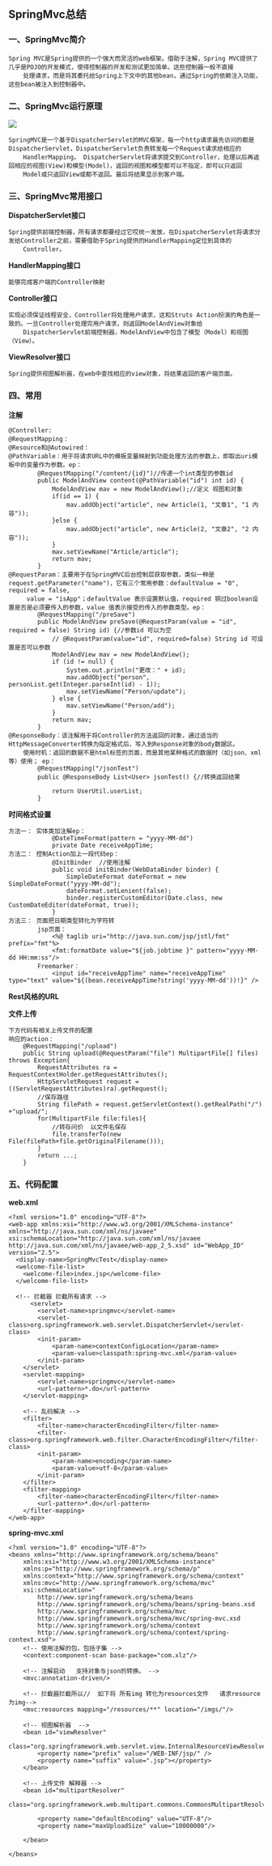 ## SpringMvc总结 ##
### 一、SpringMvc简介 ###
	Spring MVC是Spring提供的一个强大而灵活的web框架。借助于注解，Spring MVC提供了几乎是POJO的开发模式，使得控制器的开发和测试更加简单。这些控制器一般不直接
		处理请求，而是将其委托给Spring上下文中的其他bean，通过Spring的依赖注入功能，这些bean被注入到控制器中。
### 二、SpringMvc运行原理 ###
![](https://i.imgur.com/9qcyIcO.jpg)

	SpringMVC是一个基于DispatcherServlet的MVC框架，每一个http请求最先访问的都是DispatcherServlet，DispatcherServlet负责转发每一个Request请求给相应的
		HandlerMapping，	DispatcherServlet将请求提交到Controller，处理以后再返回相应的视图(View)和模型(Model)，返回的视图和模型都可以不指定，即可以只返回
		Model或只返回View或都不返回。最后将结果显示到客户端。
### 三、SpringMvc常用接口 ###
**DispatcherServlet接口**
	
	Spring提供前端控制器，所有请求都要经过它哎统一发放，在DispatcherServlet将请求分发给Controller之前，需要借助于Spring提供的HandlerMapping定位到具体的
		Controller。
**HandlerMapping接口**

	能够完成客户端的Controller映射
**Controller接口** 

	实现必须保证线程安全，Controller将处理用户请求，这和Struts Action扮演的角色是一致的。一旦Controller处理完用户请求，则返回ModelAndView对象给
		DispatcherServlet前端控制器，ModelAndView中包含了模型（Model）和视图（View）。 
**ViewResolver接口**
	
	Spring提供视图解析器，在web中查找相应的view对象，将结果返回的客户端页面。

### 四、常用 ###
**注解**
	
	@Controller:
	@RequestMapping：
	@Resource和@Autowired：
	@PathVariable：用于将请求URL中的模板变量映射到功能处理方法的参数上，即取出uri模板中的变量作为参数。ep：
			@RequestMapping("/content/{id}")//传递一个int类型的参数id  
			public ModelAndView content(@PathVariable("id") int id) {
				ModelAndView mav = new ModelAndView();//定义 视图和对象 
				if(id == 1) {
					mav.addObject("article", new Article(1, "文章1", "1 内容"));
				}else {
					mav.addObject("article", new Article(2, "文章2", "2 内容"));
				}
				mav.setViewName("Article/article");
				return mav;
			}
	@RequestParam：主要用于在SpringMVC后台控制层获取参数，类似一种是request.getParameter("name")，它有三个常用参数：defaultValue = "0", required = false,
		 value = "isApp"；defaultValue 表示设置默认值，required 铜过boolean设置是否是必须要传入的参数，value 值表示接受的传入的参数类型。ep：
			@RequestMapping("/preSave")
			public ModelAndView preSave(@RequestParam(value = "id", required = false) String id) {//参数id 可以为空
				// @RequestParam(value="id", required=false) String id 可设置是否可以参数
				ModelAndView mav = new ModelAndView();
				if (id != null) {
					System.out.println("更改：" + id);
					mav.addObject("person", personList.get(Integer.parseInt(id) - 1));
					mav.setViewName("Person/update");
				} else {
					mav.setViewName("Person/add");
				}
				return mav;
			}
	@ResponseBody：该注解用于将Controller的方法返回的对象，通过适当的HttpMessageConverter转换为指定格式后，写入到Response对象的body数据区。
		使用时机：返回的数据不是html标签的页面，而是其他某种格式的数据时（如json、xml等）使用； ep：
			@RequestMapping("/jsonTest")
			public @ResponseBody List<User> jsonTest() {//转换返回结果
				
				return UserUtil.userList;
			}
**时间格式设置**
	
	方法一： 实体类加注解ep：
				@DateTimeFormat(pattern = "yyyy-MM-dd")  
				private Date receiveAppTime;  
	方法二： 控制Action加上一段代码ep：
				@InitBinder  //使用注解
				public void initBinder(WebDataBinder binder) {  
					SimpleDateFormat dateFormat = new SimpleDateFormat("yyyy-MM-dd");  
					dateFormat.setLenient(false);  
					binder.registerCustomEditor(Date.class, new CustomDateEditor(dateFormat, true));  
				}
	方法三： 页面把日期类型转化为字符转 
			jsp页面：
				<%@ taglib uri="http://java.sun.com/jsp/jstl/fmt" prefix="fmt"%>   
				<fmt:formatDate value="${job.jobtime }" pattern="yyyy-MM-dd HH:mm:ss"/>  
			Freemarker：
				<input id="receiveAppTime" name="receiveAppTime" type="text" value="${(bean.receiveAppTime?string('yyyy-MM-dd'))!}" />


**Rest风格的URL**

**文件上传**

	下方代码有相关上传文件的配置
	响应的action：	
		@RequestMapping("/upload")
		public String upload(@RequestParam("file") MultipartFile[] files) throws Exception{
			RequestAttributes ra = RequestContextHolder.getRequestAttributes();    
	        HttpServletRequest request = ((ServletRequestAttributes)ra).getRequest();   
	        //保存路径
			String filePath = request.getServletContext().getRealPath("/") +"upload/";
			for(MultipartFile file:files){
				//转存问价  以文件名保存
				file.transferTo(new File(filePath+file.getOriginalFilename()));			
			}
			return ...;
		}
		

### 五、代码配置 ###
**web.xml**

	<?xml version="1.0" encoding="UTF-8"?>
	<web-app xmlns:xsi="http://www.w3.org/2001/XMLSchema-instance" xmlns="http://java.sun.com/xml/ns/javaee" xsi:schemaLocation="http://java.sun.com/xml/ns/javaee http://java.sun.com/xml/ns/javaee/web-app_2_5.xsd" id="WebApp_ID" version="2.5">
	  <display-name>SpringMvcTest</display-name>
	  <welcome-file-list>
	    <welcome-file>index.jsp</welcome-file>
	  </welcome-file-list>
	  
	  <!-- 拦截器 拦截所有请求 -->
	 	  <servlet>
			<servlet-name>springmvc</servlet-name>
			<servlet-class>org.springframework.web.servlet.DispatcherServlet</servlet-class>
			<init-param>
				<param-name>contextConfigLocation</param-name>
				<param-value>classpath:spring-mvc.xml</param-value>
			</init-param>
		</servlet>
		<servlet-mapping>
			<servlet-name>springmvc</servlet-name>
			<url-pattern>*.do</url-pattern>
		</servlet-mapping>
	
		<!-- 乱码解决 -->
		<filter>
			<filter-name>characterEncodingFilter</filter-name>
			<filter-class>org.springframework.web.filter.CharacterEncodingFilter</filter-class>
			<init-param>
				<param-name>encoding</param-name>
				<param-value>utf-8</param-value>
			</init-param>
		</filter>
		<filter-mapping>
			<filter-name>characterEncodingFilter</filter-name>
			<url-pattern>*.do</url-pattern>
		</filter-mapping>
	</web-app>

**spring-mvc.xml**

	<?xml version="1.0" encoding="UTF-8"?>
	<beans xmlns="http://www.springframework.org/schema/beans"
	    xmlns:xsi="http://www.w3.org/2001/XMLSchema-instance"
	    xmlns:p="http://www.springframework.org/schema/p"
	    xmlns:context="http://www.springframework.org/schema/context"
	    xmlns:mvc="http://www.springframework.org/schema/mvc"
	    xsi:schemaLocation="
	        http://www.springframework.org/schema/beans
	        http://www.springframework.org/schema/beans/spring-beans.xsd
	        http://www.springframework.org/schema/mvc
	        http://www.springframework.org/schema/mvc/spring-mvc.xsd
	        http://www.springframework.org/schema/context
	        http://www.springframework.org/schema/context/spring-context.xsd">
		<!-- 使用注解的包，包括子集 -->
	    <context:component-scan base-package="com.xlz"/>
	
		<!-- 注解启动   支持对象与json的转换。 -->
	    <mvc:annotation-driven/>  
	    
	    <!-- 拦截器拦截所以//  如下将 所有img 转化为resources文件   请求resource  为img-->
	    <mvc:resources mapping="/resources/**" location="/imgs/"/>
	    
	    <!-- 视图解析器  -->
		<bean id="viewResolver"
			class="org.springframework.web.servlet.view.InternalResourceViewResolver">
			<property name="prefix" value="/WEB-INF/jsp/" />
			<property name="suffix" value=".jsp"></property>
		</bean>
		
		<!-- 上传文件 解释器 -->
		<bean id="multipartResolver"
	        class="org.springframework.web.multipart.commons.CommonsMultipartResolver">
			
			<property name="defaultEncoding" value="UTF-8"/>  
		    <property name="maxUploadSize" value="10000000"/>
	
		</bean>
	
	</beans>
	
